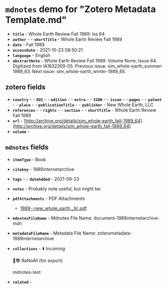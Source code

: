 # `mdnotes` demo for "Zotero Metadata Template.md"

- **`title`** - Whole Earth Review  Fall 1989: Iss 64
- **`author`** - - **`shortTitle`** - Whole Earth Review  Fall 1989
- **`date`** - Fall 1989
- **`accessDate`** - 2021-10-23 08:50:21
- **`language`** - English
- **`abstractNote`** - Whole Earth Review Fall 1989: Volume None, Issue 64.
Digitized from IA1632309-05.
Previous issue: sim_whole-earth_summer-1989_63.
Next issue: sim_whole-earth_winter-1989_65.

## zotero fields

- **`country`** - - **`DOI`** - - **`edition`** - - **`extra`** - - **`ISBN`** - - **`issue`** - - **`pages`** - - **`patent`** - - **`place`** - - **`publicationTitle`** - - **`publisher`** - New Whole Earth, LLC
- **`references`** - - **`rights`** - - **`section`** - - **`shortTitle`** - Whole Earth Review  Fall 1989
- **`url`** - [http://archive.org/details/sim_whole-earth_fall-1989_64](http://archive.org/details/sim_whole-earth_fall-1989_64)
- **`volume`** - 

## `mdnotes`  fields

- **`itemType`** - Book
- **`citekey`** - 1989internetarchive
- **`tags`** - - **`dateAdded`** - 2021-09-23
- **`notes`** - 
Probably note useful, but might be:

- **`pdfAttachments`** -  PDF Attachments
	- [1989--new_whole_earth,_llc.pdf](zotero://open-pdf/library/items/EABWUNHQ)

- **`mdnotesFileName`** -  Mdnotes File Name: document-1989internetarchive-mdn

- **`metadataFileName`** -  Metadata File Name: zoterometadata-1989internetarchive

- **`collections`** - ⬇️ Incoming

	🌿📚 RaNoAll (for export)

	mdnotes-test

- **`related`** - 
  